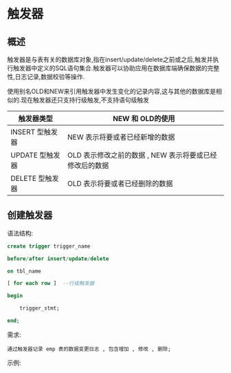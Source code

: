 # 触发器
## 概述
触发器是与表有关的数据库对象,指在insert/update/delete之前或之后,触发并执行触发器中定义的SQL语句集合.触发器可以协助应用在数据库端确保数据的完整性,日志记录,数据校验等操作.

使用别名OLD和NEW来引用触发器中发生变化的记录内容,这与其他的数据库是相似的.现在触发器还只支持行级触发,不支持语句级触发

| 触发器类型      | NEW 和 OLD的使用                                        |
| --------------- | ------------------------------------------------------- |
| INSERT 型触发器 | NEW 表示将要或者已经新增的数据                          |
| UPDATE 型触发器 | OLD 表示修改之前的数据 , NEW 表示将要或已经修改后的数据 |
| DELETE 型触发器 | OLD 表示将要或者已经删除的数据                          |

## 创建触发器
语法结构:
```sql
create trigger trigger_name

before/after insert/update/delete

on tbl_name

[ for each row ]  --行级触发器

begin

    trigger_stmt;

end;
```

需求:
```
通过触发器记录 emp 表的数据变更日志 , 包含增加 , 修改 , 删除;
```

示例:

